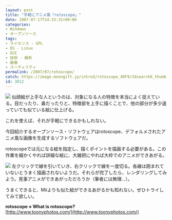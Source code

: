```yaml
---
layout: post
title: "手軽にアニメ風「rotoscope」"
date: 2007-07-17T14:33:31+09:00
categories:
- Windows
- オープンソース
tags: 
- ライセンス - GPL
- OS - Linux
- GUI
- 技術 - 解析
- 画像
- ユーティリティ
permalink: /2007/07/rotoscope/
catch: https://image.moongift.jp/intro3/rotoscope_4DF9/3dsearch6_thumb.png
id: 3812
---
```

[![](https://image.moongift.jp/intro3/rotoscope_4DF9/3dsearch5_thumb.png)](https://image.moongift.jp/intro3/rotoscope_4DF9/3dsearch52.png) 似顔絵が上手な人というのは、対象になる人の特徴を本当によく捉えている。目だったり、鼻だったりと、特徴部を上手に描くことで、他の部分が多少違っていても似ている絵に仕上げる。   
  
これを使えば、それが手軽にできるかもしれない。   
  
今回紹介するオープンソース・ソフトウェアはrotoscope、デフォルメされたアニメ風な画像を生成するソフトウェアだ。   
  
<!--more-->  
  
rotoscopeでは元になる絵を指定し、描くポイントを描画する必要がある。この作業を細かくやれば詳細な絵に、大雑把にやれば大枠でのアニメができあがる。   
  
[![](https://image.moongift.jp/intro3/rotoscope_4DF9/3dsearch6_thumb.png)](https://image.moongift.jp/intro3/rotoscope_4DF9/3dsearch62.png) 左クリックで線を引いていき、右クリックで線を一度切る。各線は囲まれていないとうまく描画されないようだ。それらが完了したら、レンダリングしてみよう。見事アニメができあがっただろうか（筆者には無理…）。   
  
うまくできると、Miiよりも似た絵ができるあがるかも知れない。ぜひトライしてみて欲しい。   
  
**rotoscope » What is rotoscope?**  
[http://www.toonyphotos.com/](http://www.toonyphotos.com/)